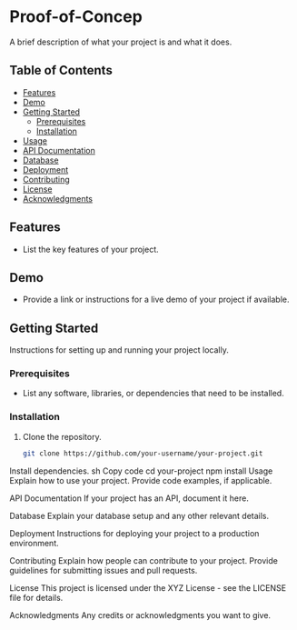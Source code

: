 # Proof-of-Concep
A brief description of what your project is and what it does.

## Table of Contents

- [Features](#features)
- [Demo](#demo)
- [Getting Started](#getting-started)
  - [Prerequisites](#prerequisites)
  - [Installation](#installation)
- [Usage](#usage)
- [API Documentation](#api-documentation)
- [Database](#database)
- [Deployment](#deployment)
- [Contributing](#contributing)
- [License](#license)
- [Acknowledgments](#acknowledgments)

## Features

- List the key features of your project.

## Demo

- Provide a link or instructions for a live demo of your project if available.

## Getting Started

Instructions for setting up and running your project locally.

### Prerequisites

- List any software, libraries, or dependencies that need to be installed.

### Installation

1. Clone the repository.
   ```sh
   git clone https://github.com/your-username/your-project.git
Install dependencies.
sh
Copy code
cd your-project
npm install
Usage
Explain how to use your project. Provide code examples, if applicable.

API Documentation
If your project has an API, document it here.

Database
Explain your database setup and any other relevant details.

Deployment
Instructions for deploying your project to a production environment.

Contributing
Explain how people can contribute to your project. Provide guidelines for submitting issues and pull requests.

License
This project is licensed under the XYZ License - see the LICENSE file for details.

Acknowledgments
Any credits or acknowledgments you want to give.
